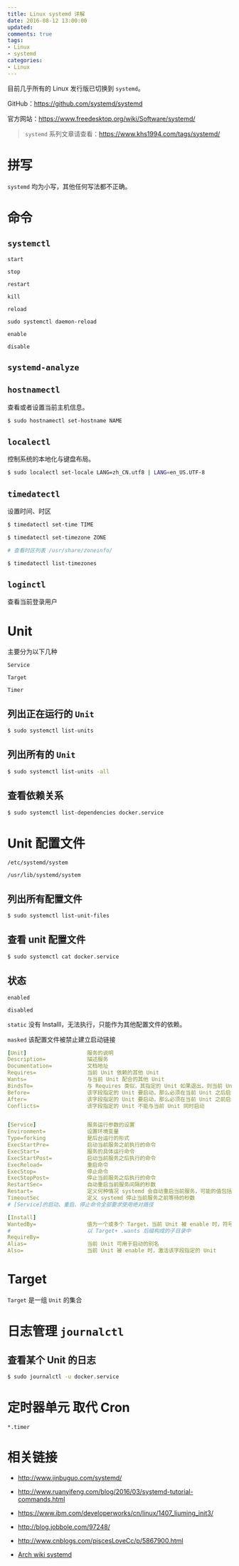 ```yaml
---
title: Linux systemd 详解
date: 2016-08-12 13:00:00
updated:
comments: true
tags:
- Linux
- systemd
categories:
- Linux
---
```


目前几乎所有的 Linux 发行版已切换到 `systemd`。

GitHub：https://github.com/systemd/systemd

官方网站：https://www.freedesktop.org/wiki/Software/systemd/

<!--more-->

> `systemd` 系列文章请查看：https://www.khs1994.com/tags/systemd/

# 拼写

`systemd` 均为小写，其他任何写法都不正确。

# 命令

## `systemctl`

`start`

`stop`

`restart`

`kill`

`reload`

`sudo systemctl daemon-reload`

`enable`

`disable`

## `systemd-analyze`

## `hostnamectl`

查看或者设置当前主机信息。

```bash
$ sudo hostnamectl set-hostname NAME
```

## `localectl`

控制系统的本地化与键盘布局。

```bash
$ sudo localectl set-locale LANG=zh_CN.utf8 | LANG=en_US.UTF-8
```

## `timedatectl`

设置时间、时区

```bash
$ timedatectl set-time TIME

$ timedatectl set-timezone ZONE

# 查看时区列表 /usr/share/zoneinfo/

$ timedatectl list-timezones
```

## `loginctl`

查看当前登录用户

# Unit

主要分为以下几种

`Service`

`Target`

`Timer`

## 列出正在运行的 `Unit`

```bash
$ sudo systemctl list-units
```

## 列出所有的 `Unit`

```bash
$ sudo systemctl list-units -all
```

## 查看依赖关系

```bash
$ sudo systemctl list-dependencies docker.service
```

# Unit 配置文件

`/etc/systemd/system`

`/usr/lib/systemd/system`

## 列出所有配置文件

```bash
$ sudo systemctl list-unit-files
```

## 查看 unit 配置文件

```bash
$ sudo systemctl cat docker.service
```

## 状态

`enabled`

`disabled`

`static` 没有 Installl，无法执行，只能作为其他配置文件的依赖。

`masked` 该配置文件被禁止建立启动链接

```yaml
[Unit]                   服务的说明  
Description=             描述服务
Documentation=           文档地址
Requires=                当前 Unit 依赖的其他 Unit
Wants=                   与当前 Unit 配合的其他 Unit
BindsTo=                 与 Requires 类似，其指定的 Unit 如果退出，则当前 Unit 也将停止运行
Before=                  该字段指定的 Unit 要启动，那么必须在当前 Unit 之后启动
After=                   该字段指定的 Unit 要启动，那么必须在当前 Unit 之前启动
Conflicts=               该字段指定的 Unit 不能与当前 Unit 同时启动


[Service]                服务运行参数的设置
Environment=             设置环境变量
Type=forking             是后台运行的形式
ExecStartPre=            启动当前服务之前执行的命令  
ExecStart=               服务的具体运行命令
ExecStartPost=           启动当前服务之后执行的命令
ExecReload=              重启命令
ExecStop=                停止命令
ExecStopPost=            停止当前服务之后执行的命令
RestartSec=              自动重启当前服务间隔的秒数
Restart=                 定义何种情况 systemd 会自动重启当前服务，可能的值包括 always（总是重启）、on-success、on-failure、on-abnormal、on-abort、on-watchdog
TimeoutSec               定义 systemd 停止当前服务之前等待的秒数
# [Service]的启动、重启、停止命令全部要求使用绝对路径  

[Install]
WantedBy=                值为一个或多个 Target，当前 Unit 被 enable 时，符号链接放到 /etc/systemd/system/ 目录下面
#                        以 Target+ .wants 后缀构成的子目录中
RequireBy=
Alias=                   当前 Unit 可用于启动的别名
Also=                    当前 Unit 被 enable 时，激活该字段指定的 Unit
```

# Target

`Target` 是一组 `Unit` 的集合

# 日志管理 `journalctl`

## 查看某个 Unit 的日志

```bash
$ sudo journalctl -u docker.service
```

# 定时器单元 取代 Cron

`*.timer`

# 相关链接

* http://www.jinbuguo.com/systemd/

* http://www.ruanyifeng.com/blog/2016/03/systemd-tutorial-commands.html

* https://www.ibm.com/developerworks/cn/linux/1407_liuming_init3/

* http://blog.jobbole.com/97248/

* http://www.cnblogs.com/piscesLoveCc/p/5867900.html

* [Arch wiki systemd][Arch wiki systemd]

[Arch wiki systemd]:https://wiki.archlinux.org/index.php/systemd_(%E7%AE%80%E4%BD%93%E4%B8%AD%E6%96%87)

